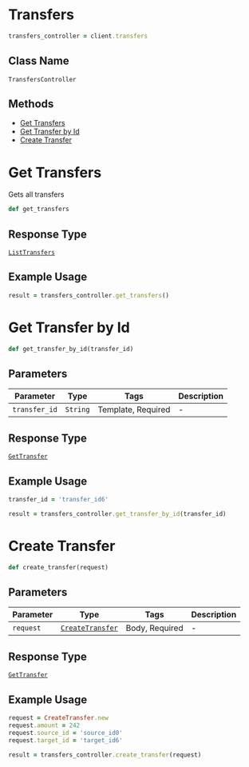 # Transfers

```ruby
transfers_controller = client.transfers
```

## Class Name

`TransfersController`

## Methods

* [Get Transfers](/doc/controllers/transfers.md#get-transfers)
* [Get Transfer by Id](/doc/controllers/transfers.md#get-transfer-by-id)
* [Create Transfer](/doc/controllers/transfers.md#create-transfer)


# Get Transfers

Gets all transfers

```ruby
def get_transfers
```

## Response Type

[`ListTransfers`](/doc/models/list-transfers.md)

## Example Usage

```ruby
result = transfers_controller.get_transfers()
```


# Get Transfer by Id

```ruby
def get_transfer_by_id(transfer_id)
```

## Parameters

| Parameter | Type | Tags | Description |
|  --- | --- | --- | --- |
| `transfer_id` | `String` | Template, Required | - |

## Response Type

[`GetTransfer`](/doc/models/get-transfer.md)

## Example Usage

```ruby
transfer_id = 'transfer_id6'

result = transfers_controller.get_transfer_by_id(transfer_id)
```


# Create Transfer

```ruby
def create_transfer(request)
```

## Parameters

| Parameter | Type | Tags | Description |
|  --- | --- | --- | --- |
| `request` | [`CreateTransfer`](/doc/models/create-transfer.md) | Body, Required | - |

## Response Type

[`GetTransfer`](/doc/models/get-transfer.md)

## Example Usage

```ruby
request = CreateTransfer.new
request.amount = 242
request.source_id = 'source_id0'
request.target_id = 'target_id6'

result = transfers_controller.create_transfer(request)
```

